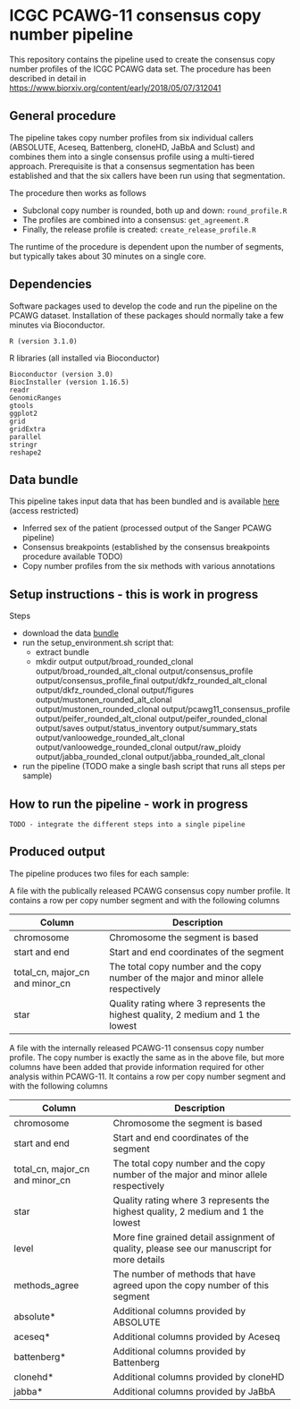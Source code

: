 # ICGC PCAWG-11 consensus copy number pipeline

This repository contains the pipeline used to create the consensus copy number profiles of the ICGC PCAWG data set. The procedure has been described in detail in https://www.biorxiv.org/content/early/2018/05/07/312041

## General procedure

The pipeline takes copy number profiles from six individual callers (ABSOLUTE, Aceseq, Battenberg, cloneHD, JaBbA and Sclust) and combines them into a single consensus profile using a multi-tiered approach. Prerequisite is that a consensus segmentation has been established and that the six callers have been run using that segmentation.

The procedure then works as follows

* Subclonal copy number is rounded, both up and down: `round_profile.R`
* The profiles are combined into a consensus: `get_agreement.R`
* Finally, the release profile is created: `create_release_profile.R`

The runtime of the procedure is dependent upon the number of segments, but typically takes about 30 minutes on a single core.

## Dependencies

Software packages used to develop the code and run the pipeline on the PCAWG dataset. Installation of these packages should normally take a few minutes via Bioconductor.

```
R (version 3.1.0)
```

R libraries (all installed via Bioconductor)
```
Bioconductor (version 3.0)
BiocInstaller (version 1.16.5)
readr
GenomicRanges
gtools
ggplot2
grid
gridExtra
parallel
stringr
reshape2
```

## Data bundle

This pipeline takes input data that has been bundled and is available [here](https://www.synapse.org/#!Synapse:syn15426870) (access restricted)

* Inferred sex of the patient (processed output of the Sanger PCAWG pipeline)
* Consensus breakpoints (established by the consensus breakpoints procedure available TODO)
* Copy number profiles from the six methods with various annotations

## Setup instructions - this is work in progress

Steps

* download the data [bundle](https://www.synapse.org/#!Synapse:syn15426870)
* run the setup_environment.sh script that:
    * extract bundle
    * mkdir output output/broad_rounded_clonal output/broad_rounded_alt_clonal output/consensus_profile output/consensus_profile_final output/dkfz_rounded_alt_clonal output/dkfz_rounded_clonal output/figures output/mustonen_rounded_alt_clonal output/mustonen_rounded_clonal output/pcawg11_consensus_profile output/peifer_rounded_alt_clonal output/peifer_rounded_clonal output/saves output/status_inventory output/summary_stats output/vanloowedge_rounded_alt_clonal output/vanloowedge_rounded_clonal output/raw_ploidy output/jabba_rounded_clonal output/jabba_rounded_alt_clonal
* run the pipeline (TODO make a single bash script that runs all steps per sample)

## How to run the pipeline - work in progress

```
TODO - integrate the different steps into a single pipeline
```

## Produced output
The pipeline produces two files for each sample:

A file with the publically released PCAWG consensus copy number profile. It contains a row per copy number segment and with the following columns

| Column | Description |
| --- | --- |
| chromosome | Chromosome the segment is based |
| start and end | Start and end coordinates of the segment |
| total_cn, major_cn and minor_cn | The total copy number and the copy number of the major and minor allele respectively |
| star | Quality rating where 3 represents the highest quality, 2 medium and 1 the lowest |

A file with the internally released PCAWG-11 consensus copy number profile. The copy number is exactly the same as in the above file, but more columns have been added that provide information required for other analysis within PCAWG-11. It contains a row per copy number segment and with the following columns

| Column | Description |
| --- | --- |
| chromosome | Chromosome the segment is based |
| start and end | Start and end coordinates of the segment |
| total_cn, major_cn and minor_cn | The total copy number and the copy number of the major and minor allele respectively |
| star | Quality rating where 3 represents the highest quality, 2 medium and 1 the lowest |
| level | More fine grained detail assignment of quality, please see our manuscript for more details |
| methods_agree | The number of methods that have agreed upon the copy number of this segment |
| absolute* | Additional columns provided by ABSOLUTE |
| aceseq* | Additional columns provided by Aceseq |
| battenberg* | Additional columns provided by Battenberg |
| clonehd* | Additional columns provided by cloneHD |
| jabba* | Additional columns provided by JaBbA |



